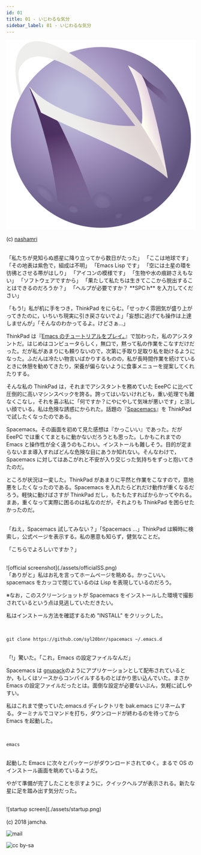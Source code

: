 ```yaml
---
id: 01
title: 01 - いじわるな気分
sidebar_label: 01 - いじわるな気分
---
```


<style>
@import url('https://fonts.googleapis.com/css?family=Sawarabi+Mincho');
</style>

![spacemacs-logo](./assets/spacemacs-logo.svg?sanitize=true)

(c) [nashamri](https://github.com/nashamri/spacemacs-logo)

<br>
「私たちが見知らぬ惑星に降り立ってから数日がたった」  
「ここは地球です」  
「その地表は紫色で，組成は不明」  
「Emacs Lisp です」  
「空には土星の環を彷彿とさせる帯がはしり」  
「アイコンの模様です」  
「生物や水の痕跡さえもない」  
「ソフトウェアですから」  
「果たして私たちは生きてここから脱出することはできるのだろうか？」  
「ヘルプが必要ですか？ **SPC h** を入力してください」

「もう!」私が机に手をつき，ThinkPad をにらむ。「せっかく雰囲気が盛り上がってきたのに，いちいち現実に引き戻さないでよ」「妄想に逃げても操作は上達しませんが」「そんなのわかってるよ。けどさぁ…」

ThinkPad は『[Emacs のチュートリアルをプレイ。](https://jamcha-aa.github.io/Emacs-tutorial/)』で加わった，私のアシスタントだ。はじめはコンピュータらしく，無口で，黙って私の作業をこなすだけだった。だが私があまりにも頼りないので，次第に手取り足取り私を助けるようになった。ふだんは冷たい物言いばかりするものの，私が長時間作業を続けているときに休憩を勧めてきたり，栄養が偏らないように食事メニューを提案してくれたりする。

そんな私の ThinkPad は，それまでアシスタントを務めていた EeePC に比べて圧倒的に高いマシンスペックを誇る。誇ってはいないけれども，重い処理でも難なくこなし，それを喜ぶ私に「何ですか？にやにやして気味が悪いです」と涼しい顔でいる。私は危険な誘惑にかられた。話題の『[Spacemacs](https://spacemacs.org/)』を ThinkPad で試したくなったのである。

Spacemacs。その画面を初めて見た感想は『かっこいい』であった。だが EeePC では重くてまともに動かないだろうとも思った。しかもこれまでの Emacs と操作性が全く違うのもこわい。インストールも難しそう。目的が定まらないまま導入すればどんな危険な目にあうか知れない。そんなわけで，Spacemacs に対してはあこがれと不安が入り交じった気持ちをずっと抱いてきたのだ。

ところが状況は一変した。ThinkPad があまりに平然と作業をこなすので，意地悪をしたくなったのである。Spacemacs を入れたらどれだけ動作が重くなるだろう。軽快に動けばさすが ThinkPad だし，もたもたすればからかってやれる。まあ，重くなって実際に困るのは私なのだが，それよりも ThinkPad を困らせたかったのだ。

<br>
「ねえ，Spacemacs 試してみない？」「Spacemacs …」ThinkPad は瞬時に検索し，公式ページを表示する。私の悪意も知らず，健気なことだ。

「こちらでよろしいですか？」

<br>
![official screenshot](./assets/officialSS.png)

<br>
「ありがと」私はお礼を言ってホームページを眺める。かっこいい。spacemacs をカッコで閉じているのは Lisp を表現しているのだろう。

※なお，このスクリーンショットが Spacemacs をインストールした環境で撮影されているという点は見逃していただきたい。

私はインストール方法を確認するため "INSTALL" をクリックした。

<br>

    git clone https://github.com/syl20bnr/spacemacs ~/.emacs.d

<br>
「!」驚いた。「これ，Emacs の設定ファイルなんだ」

Spacemacs は [gnupack](http://gnupack.osdn.jp/docs/latest/UsersGuide.html)のようにアプリケーションとして配布されているとか，もしくはソースからコンパイルするものとばかり思い込んでいた。まさか Emacs の設定ファイルだったとは。面倒な設定が必要ないぶん，気軽に試しやすい。

私はこれまで使っていた.emacs.d ディレクトリを bak.emacs にリネームする。ターミナルでコマンドを打ち，ダウンロードが終わるのを待ってから Emacs を起動した。

<br>

    emacs

<br>
起動した Emacs に次々とパッケージがダウンロードされてゆく。まるで OS のインストール画面を眺めているようだ。

やがて準備が完了したことを示すように，クイックヘルプが表示される。新たな星に足を踏み出す気分だった。

<br>
![startup screen](./assets/startup.png)

<br>
<br>
(c) 2018 jamcha.

![mail](https://services.nexodyne.com/email/icon/DmmOkiL%252B.Lhw/Owdx44Y%253D/R01haWw%253D/0/image.png)

![cc by-sa](https://i.creativecommons.org/l/by-sa/4.0/88x31.png)

